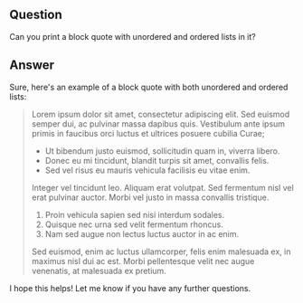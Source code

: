 ## Question

Can you print a block quote with unordered and ordered lists in it?

## Answer

Sure, here's an example of a block quote with both unordered and ordered lists:

> Lorem ipsum dolor sit amet, consectetur adipiscing elit. Sed euismod semper dui, ac pulvinar massa dapibus quis. Vestibulum ante ipsum primis in faucibus orci luctus et ultrices posuere cubilia Curae;
>
>    - Ut bibendum justo euismod, sollicitudin quam in, viverra libero.
>    - Donec eu mi tincidunt, blandit turpis sit amet, convallis felis.
>    - Sed vel risus eu mauris vehicula facilisis eu vitae enim.
>
> Integer vel tincidunt leo. Aliquam erat volutpat. Sed fermentum nisl vel erat pulvinar auctor. Morbi vel justo in massa convallis tristique.
>
>    1. Proin vehicula sapien sed nisi interdum sodales.
>    2. Quisque nec urna sed velit fermentum rhoncus.
>    3. Nam sed augue non lectus luctus auctor in ac enim.
>
> Sed euismod, enim ac luctus ullamcorper, felis enim malesuada ex, in maximus nisl dui ac est. Morbi pellentesque velit nec augue venenatis, at malesuada ex pretium.

I hope this helps! Let me know if you have any further questions.
